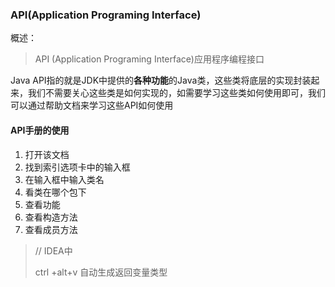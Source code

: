 ### API(Application Programing Interface)

概述：

> API (Application Programing Interface)应用程序编程接口

Java API指的就是JDK中提供的**各种功能**的Java类，这些类将底层的实现封装起来，我们不需要关心这些类是如何实现的，如需要学习这些类如何使用即可，我们可以通过帮助文档来学习这些API如何使用

#### API手册的使用

  1. 打开该文档
  2. 找到索引选项卡中的输入框
  3. 在输入框中输入类名
  4. 看类在哪个包下
  5. 查看功能
  6. 查看构造方法
  7. 查看成员方法

> // IDEA中
>
> ctrl +alt+v 自动生成返回变量类型
